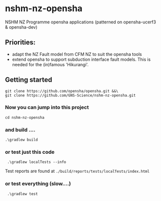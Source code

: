 # nshm-nz-opensha
NSHM NZ Programme opensha applications (patterned on opensha-ucerf3 &amp; opensha-dev)

## Priorities:

 - adapt the NZ Fault model from CFM NZ to suit the opensha tools
 - extend opensha to support subduction interface fault models. This is needed for the (in)famous 'Hikurangi'. 

## Getting started 

 ```
git clone https://github.com/opensha/opensha.git &&\
git clone https://github.com/GNS-Science/nshm-nz-opensha.git
 ```

### Now you can jump into this project

 ```
 cd nshm-nz-opensha
 ```

### and build ....

 ```
 .\gradlew build
 ```

### or test just this code

```
 .\gradlew localTests --info
```
 
Test reports are found at  `./build/reports/tests/localTests/index.html`

### or test everything (slow....)
```
 .\gradlew test
```




